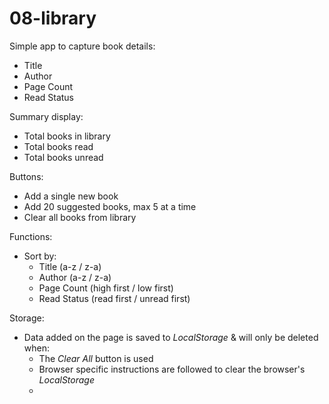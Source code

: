# 08-library
 
Simple app to capture book details: 
 - Title
 - Author
 - Page Count
 - Read Status

Summary display: 
 - Total books in library
 - Total books read
 - Total books unread

Buttons: 
 - Add a single new book
 - Add 20 suggested books, max 5 at a time
 - Clear all books from library

Functions:
 - Sort by: 
    -  Title (a-z / z-a)
    -  Author (a-z / z-a)
    -  Page Count (high first / low first)
    -  Read Status (read first / unread first)

Storage:
 - Data added on the page is saved to _LocalStorage_ & will only be deleted when: 
    - The _Clear All_ button is used
    - Browser specific instructions are followed to clear the browser's _LocalStorage_
    - 
